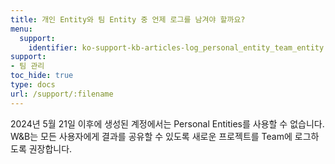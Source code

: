 ```yaml
---
title: 개인 Entity와 팀 Entity 중 언제 로그를 남겨야 할까요?
menu:
  support:
    identifier: ko-support-kb-articles-log_personal_entity_team_entity
support:
- 팀 관리
toc_hide: true
type: docs
url: /support/:filename
---
```


2024년 5월 21일 이후에 생성된 계정에서는 Personal Entities를 사용할 수 없습니다. W&B는 모든 사용자에게 결과를 공유할 수 있도록 새로운 프로젝트를 Team에 로그하도록 권장합니다.